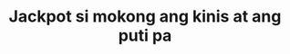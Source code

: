 ---
layout: post
title: Jackpot si mokong ang kinis at ang puti pa
duration: '4:08'
view: 212
rate: 2
video: 'https://flashservice.xvideos.com/embedframe/27194803'
category: 
 - pinay
tags: 
 - pinay-sex
 - nagparaos
 - nene
 - mokong
 - fucked
 - jackpot
 - flawless
priority: 0.9
changefreq: daily
---